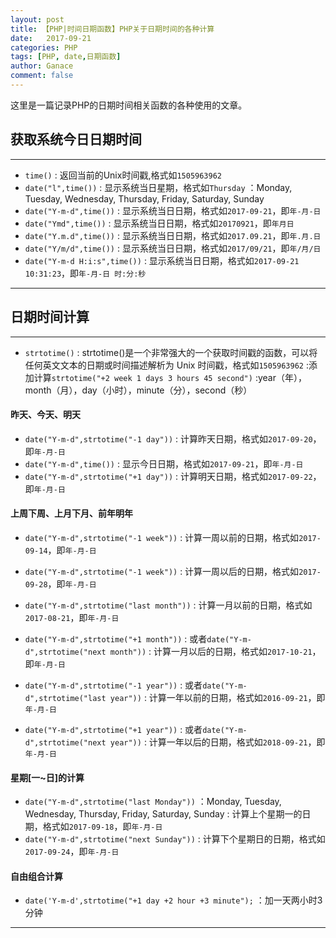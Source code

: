 ```yaml
---
layout: post
title: 【PHP|时间日期函数】PHP关于日期时间的各种计算
date:   2017-09-21
categories: PHP
tags: [PHP, date,日期函数]
author: Ganace
comment: false
---
```


这里是一篇记录PHP的日期时间相关函数的各种使用的文章。


## 获取系统今日日期时间

---
- `time()`
    : 返回当前的Unix时间戳,格式如`1505963962`
- `date("l",time())`
    : 显示系统当日星期，格式如`Thursday`
    ：Monday, Tuesday, Wednesday, Thursday, Friday, Saturday, Sunday
- `date("Y-m-d",time())`
    : 显示系统当日日期，格式如`2017-09-21`，即`年-月-日`
- `date("Ymd",time())`
    : 显示系统当日日期，格式如`20170921`，即`年月日`
- `date("Y.m.d",time())`
    : 显示系统当日日期，格式如`2017.09.21`，即`年.月.日`
- `date("Y/m/d",time())`
    : 显示系统当日日期，格式如`2017/09/21`，即`年/月/日`
- `date("Y-m-d H:i:s",time())`
    : 显示系统当日日期，格式如`2017-09-21 10:31:23`，即`年-月-日 时:分:秒`
    
---


## 日期时间计算

---
- `strtotime()`
    : strtotime()是一个非常强大的一个获取时间戳的函数，可以将任何英文文本的日期或时间描述解析为 Unix 时间戳，格式如`1505963962`
    :添加计算`strtotime("+2 week 1 days 3 hours 45 second")`
    :year（年），month（月），day（小时），minute（分），second（秒）

#### 昨天、今天、明天

- `date("Y-m-d",strtotime("-1 day"))`
    : 计算昨天日期，格式如`2017-09-20`，即`年-月-日`
- `date("Y-m-d",time())`
    : 显示今日日期，格式如`2017-09-21`，即`年-月-日`
- `date("Y-m-d",strtotime("+1 day"))`
    : 计算明天日期，格式如`2017-09-22`，即`年-月-日`

#### 上周下周、上月下月、前年明年

- `date("Y-m-d",strtotime("-1 week"))`
    : 计算一周以前的日期，格式如`2017-09-14`，即`年-月-日`
- `date("Y-m-d",strtotime("-1 week"))`
    : 计算一周以后的日期，格式如`2017-09-28`，即`年-月-日`

- `date("Y-m-d",strtotime("last month"))`
    : 计算一月以前的日期，格式如`2017-08-21`，即`年-月-日`
- `date("Y-m-d",strtotime("+1 month"))`
    : 或者`date("Y-m-d",strtotime("next month"))`
    : 计算一月以后的日期，格式如`2017-10-21`，即`年-月-日`

- `date("Y-m-d",strtotime("-1 year"))`
    : 或者`date("Y-m-d",strtotime("last year"))`
    : 计算一年以前的日期，格式如`2016-09-21`，即`年-月-日`
- `date("Y-m-d",strtotime("+1 year"))`
    : 或者`date("Y-m-d",strtotime("next year"))`
    : 计算一年以后的日期，格式如`2018-09-21`，即`年-月-日`

#### 星期[一~日]的计算

- `date("Y-m-d",strtotime("last Monday"))`
    ：Monday, Tuesday, Wednesday, Thursday, Friday, Saturday, Sunday
    : 计算上个星期一的日期，格式如`2017-09-18`，即`年-月-日`
- `date("Y-m-d",strtotime("next Sunday"))`
    : 计算下个星期日的日期，格式如`2017-09-24`，即`年-月-日`

#### 自由组合计算

- `date('Y-m-d',strtotime("+1 day +2 hour +3 minute");`
    ：加一天两小时3分钟

---

